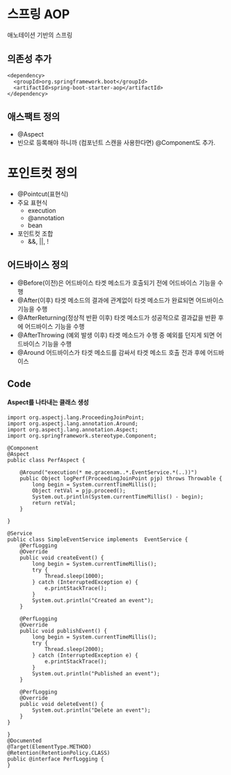 # 스프링 AOP
애노테이션 기반의 스프링 

## 의존성 추가
```
<dependency>
  <groupId>org.springframework.boot</groupId>
  <artifactId>spring-boot-starter-aop</artifactId>
</dependency>
```

## 애스팩트 정의
- @Aspect
- 빈으로 등록해야 하니까 (컴포넌트 스캔을 사용한다면) @Component도 추가.

# 포인트컷 정의
- @Pointcut(표현식)
- 주요 표현식
  + execution
  + @annotation
  + bean
- 포인트컷 조합
  + &&, ||, !

## 어드바이스 정의
- @Before(이전)은 어드바이스 타겟 메소드가 호출되기 전에 어드바이스 기능을 수행
- @After(이후) 타겟 메소드의 결과에 관계없이 타겟 메소드가 완료되면 어드바이스 기능을 수행
- @AfterReturning(정상적 반환 이후) 타겟 메소드가 성공적으로 결과값을 반환 후에 어드바이스 기능을 수행 
- @AfterThrowing (예외 발생 이후) 타겟 메소드가 수행 중 예외를 던지게 되면 어드바이스 기능을 수행
- @Around 어드바이스가 타겟 메소드를 감싸서 타겟 메소드 호출 전과 후에 어드바이스 

## Code
#### Aspect를 나타내는 클래스 생성
```
import org.aspectj.lang.ProceedingJoinPoint;
import org.aspectj.lang.annotation.Around;
import org.aspectj.lang.annotation.Aspect;
import org.springframework.stereotype.Component;

@Component
@Aspect
public class PerfAspect {

    @Around("execution(* me.gracenam..*.EventService.*(..))")
    public Object logPerf(ProceedingJoinPoint pjp) throws Throwable {
        long begin = System.currentTimeMillis();
        Object retVal = pjp.proceed();
        System.out.println(System.currentTimeMillis() - begin);
        return retVal;
    }

}
```

```
@Service
public class SimpleEventService implements  EventService {
    @PerfLogging
    @Override
    public void createEvent() {
        long begin = System.currentTimeMillis();
        try {
            Thread.sleep(1000);
        } catch (InterruptedException e) {
            e.printStackTrace();
        }
        System.out.println("Created an event");
    }

    @PerfLogging
    @Override
    public void publishEvent() {
        long begin = System.currentTimeMillis();
        try {
            Thread.sleep(2000);
        } catch (InterruptedException e) {
            e.printStackTrace();
        }
        System.out.println("Published an event");
    }

    @PerfLogging
    @Override
    public void deleteEvent() {
        System.out.println("Delete an event");
    }
}
```

```
}
@Documented
@Target(ElementType.METHOD)
@Retention(RetentionPolicy.CLASS)
public @interface PerfLogging {
}
```
